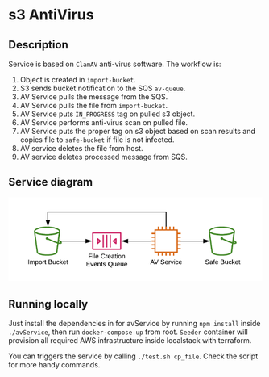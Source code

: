 # s3 AntiVirus

## Description

Service is based on `ClamAV` anti-virus software.
The workflow is:

1. Object is created in `import-bucket`.
2. S3 sends bucket notification to the SQS `av-queue`.
3. AV Service pulls the message from the SQS.
4. AV Service pulls the file from `import-bucket`.
5. AV Service puts `IN_PROGRESS` tag on pulled s3 object.
6. AV Service performs anti-virus scan on pulled file.
7. AV Service puts the proper tag on s3 object based on scan results and copies file to `safe-bucket` if file is not infected.
8. AV service deletes the file from host.
9. AV service deletes processed message from SQS.

## Service diagram

![service diagram](./service_diagram.png)

## Running locally

Just install the dependencies in for avService by running `npm install` inside `./avService`, then run `docker-compose up` from root.
`Seeder` container will provision all required AWS infrastructure inside localstack with terraform.

You can triggers the service by calling `./test.sh cp_file`. Check the script for more handy commands.
